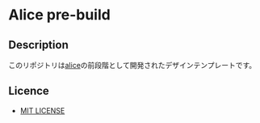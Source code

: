 # Alice pre-build

## Description

このリポジトリは[alice](https://github.com/koluku/alice)の前段階として開発されたデザインテンプレートです。

## Licence

- [MIT LICENSE](LICENSE.md)
